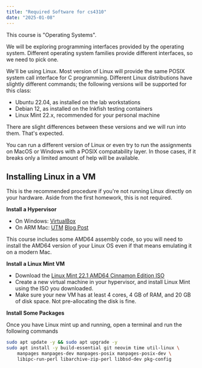 ```yaml
---
title: "Required Software for cs4310"
date: "2025-01-08"
---
```


This course is "Operating Systems".

We will be exploring programming interfaces provided by the operating
system. Different operating system families provide different
interfaces, so we need to pick one.

We'll be using Linux. Most version of Linux will provide the same
POSIX system call interface for C programming. Different Linux
distributions have slightly different commands; the following versions
will be supported for this class:

 - Ubuntu 22.04, as installed on the lab workstations
 - Debian 12, as installed on the Inkfish testing containers
 - Linux Mint 22.x, recommended for your personal machine

There are slight differences between these versions and we will run into
them. That's expected.

You can run a different version of Linux or even try to run the
assignments on MacOS or Windows with a POSIX compatability layer. In
those cases, if it breaks only a limited amount of help will be
available.


## Installing Linux in a VM

This is the recommended procedure if you're not running Linux directly
on your hardware. Aside from the first homework, this is not required.

**Install a Hypervisor**

 - On Windows: [VirtualBox](https://www.virtualbox.org/)
 - On ARM Mac: [UTM](https://mac.getutm.app/) [Blog Post](https://medium.com/@max.kombarov/virtualizing-amd64-architecture-on-apple-m-chips-with-utm-for-qa-a-step-by-step-guide-366dbaa0cc2c)

This course includes some AMD64 assembly code, so you will need to
install the AMD64 version of your Linux OS even if that means
emulating it on a modern Mac.

**Install a Linux Mint VM**

 - Download the [Linux Mint 22.1 AMD64 Cinnamon Edition ISO](https://linuxmint.com/)
 - Create a new virtual machine in your hypervisor, and install Linux
   Mint using the ISO you downloaded.
 - Make sure your new VM has at least 4 cores, 4 GB of RAM, and 20 GB of disk
   space. Not pre-allocating the disk is fine.

**Install Some Packages**

Once you have Linux mint up and running, open a terminal and run the following
commands

```bash
sudo apt update -y && sudo apt upgrade -y
sudo apt install -y build-essential git neovim time util-linux \
    manpages manpages-dev manpages-posix manpages-posix-dev \
    libipc-run-perl libarchive-zip-perl libbsd-dev pkg-config
```
